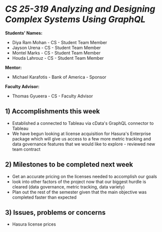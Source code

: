 # *CS 25-319 Analyzing and Designing Complex Systems Using GraphQL*

**Students' Names:**
-  Diya Ram Mohan - CS - Student Team Member
-  Jayson Urena - CS - Student Team Member
-  Montel Marks - CS - Student Team Member
-  Houda Lahrouz - CS - Student Team Member

**Mentor:**
- Michael Karafotis - Bank of America - Sponsor

**Faculty Advisor:**
- Thomas Gyueera - CS - Faculty Advisor

## 1) Accomplishments this week ##
   - Established a connected to Tableau via cData's GraphQL connector to Tableau
   - We have begun looking at license acquisition for Hasura's Enterprise package which will give us access to a few more metric tracking and data governance features that we would like to explore
	- reviewed new team contract 
## 2) Milestones to be completed next week ##
   - Get an accurate pricing on the licenses needed to accomplish our goals
   - look into other factors of the project now that our biggest hurdle is cleared (data governance, metric tracking, data variety)
   - Plan out the rest of the semester given that the main objective was completed faster than expected

## 3) Issues, problems or concerns ##
   - Hasura license prices
   


